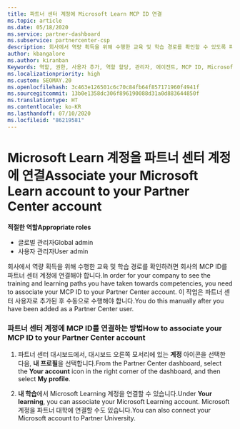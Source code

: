 ```yaml
---
title: 파트너 센터 계정에 Microsoft Learn MCP ID 연결
ms.topic: article
ms.date: 05/18/2020
ms.service: partner-dashboard
ms.subservice: partnercenter-csp
description: 회사에서 역량 획득을 위해 수행한 교육 및 학습 경로를 확인할 수 있도록 파트너 센터 계정에 MCP ID를 연결하는 방법을 알아봅니다.
author: kbangalore
ms.author: kiranban
Keywords: 역할, 권한, 사용자 추가, 역할 할당, 관리자, 에이전트, MCP ID, Microsoft Learn
ms.localizationpriority: high
ms.custom: SEOMAY.20
ms.openlocfilehash: 3c463e126501c6c70c84fb64f857171960f4941f
ms.sourcegitcommit: 13b0e1358dc306f896190088d31a0d883644850f
ms.translationtype: HT
ms.contentlocale: ko-KR
ms.lasthandoff: 07/10/2020
ms.locfileid: "86219581"
---
```

# <a name="associate-your-microsoft-learn-account-to-your-partner-center-account"></a><span data-ttu-id="27ee3-104">Microsoft Learn 계정을 파트너 센터 계정에 연결</span><span class="sxs-lookup"><span data-stu-id="27ee3-104">Associate your Microsoft Learn account to your Partner Center account</span></span>

<span data-ttu-id="27ee3-105">**적절한 역할**</span><span class="sxs-lookup"><span data-stu-id="27ee3-105">**Appropriate roles**</span></span>

- <span data-ttu-id="27ee3-106">글로벌 관리자</span><span class="sxs-lookup"><span data-stu-id="27ee3-106">Global admin</span></span>
- <span data-ttu-id="27ee3-107">사용자 관리자</span><span class="sxs-lookup"><span data-stu-id="27ee3-107">User admin</span></span>

<span data-ttu-id="27ee3-108">회사에서 역량 획득을 위해 수행한 교육 및 학습 경로를 확인하려면 회사의 MCP ID를 파트너 센터 계정에 연결해야 합니다.</span><span class="sxs-lookup"><span data-stu-id="27ee3-108">In order for your company to see the training and learning paths you have taken towards competencies, you need to associate your MCP ID to your Partner Center account.</span></span> <span data-ttu-id="27ee3-109">이 작업은 파트너 센터 사용자로 추가된 후 수동으로 수행해야 합니다.</span><span class="sxs-lookup"><span data-stu-id="27ee3-109">You do this manually after you have been added as a Partner Center user.</span></span>

### <a name="how-to-associate-your-mcp-id-to-your-partner-center-account"></a><span data-ttu-id="27ee3-110">파트너 센터 계정에 MCP ID를 연결하는 방법</span><span class="sxs-lookup"><span data-stu-id="27ee3-110">How to associate your MCP ID to your Partner Center account</span></span>

1. <span data-ttu-id="27ee3-111">파트너 센터 대시보드에서, 대시보드 오른쪽 모서리에 있는 **계정** 아이콘을 선택한 다음, **내 프로필**을 선택합니다.</span><span class="sxs-lookup"><span data-stu-id="27ee3-111">From the Partner Center dashboard, select the **Your account** icon in the right corner of the dashboard, and then select **My profile**.</span></span>

2. <span data-ttu-id="27ee3-112">**내 학습**에서 Microsoft Learning 계정을 연결할 수 있습니다.</span><span class="sxs-lookup"><span data-stu-id="27ee3-112">Under **Your learning**, you can associate your Microsoft Learning account.</span></span> <span data-ttu-id="27ee3-113">Microsoft 계정을 파트너 대학에 연결할 수도 있습니다.</span><span class="sxs-lookup"><span data-stu-id="27ee3-113">You can also connect your Microsoft account to Partner University.</span></span>
